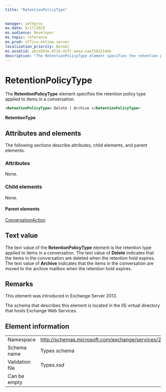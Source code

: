```yaml
---
title: "RetentionPolicyType"
 
 
manager: sethgros
ms.date: 9/17/2015
ms.audience: Developer
ms.topic: reference
ms.prod: office-online-server
localization_priority: Normal
ms.assetid: abce5b3e-971d-42fc-aeea-caa7202214de
description: "The RetentionPolicyType element specifies the retention policy type applied to items in a conversation."
---
```


# RetentionPolicyType

The **RetentionPolicyType** element specifies the retention policy type applied to items in a conversation. 
  
```XML
<RetentionPolicyType> Delete | Archive </RetentionPolicyType>
```

 **RetentionType**
## Attributes and elements

The following sections describe attributes, child elements, and parent elements.
  
### Attributes

None.
  
### Child elements

None.
  
#### Parent elements

[ConversationAction](conversationaction.md)
  
## Text value

The text value of the **RetentionPolicyType** element is the retention type applied to items in a conversation. The text value of **Delete** indicates that the items in the conversation are deleted when the retention hold expires. The text value of **Archive** indicates that the items in the conversation are moved to the archive mailbox when the retention hold expires. 
  
## Remarks

This element was introduced in Exchange Server 2013.
  
The schema that describes this element is located in the IIS virtual directory that hosts Exchange Web Services.
  
## Element information

|||
|:-----|:-----|
|Namespace  <br/> |http://schemas.microsoft.com/exchange/services/2006/types  <br/> |
|Schema name  <br/> |Types schema  <br/> |
|Validation file  <br/> |Types.xsd  <br/> |
|Can be empty  <br/> ||
   

